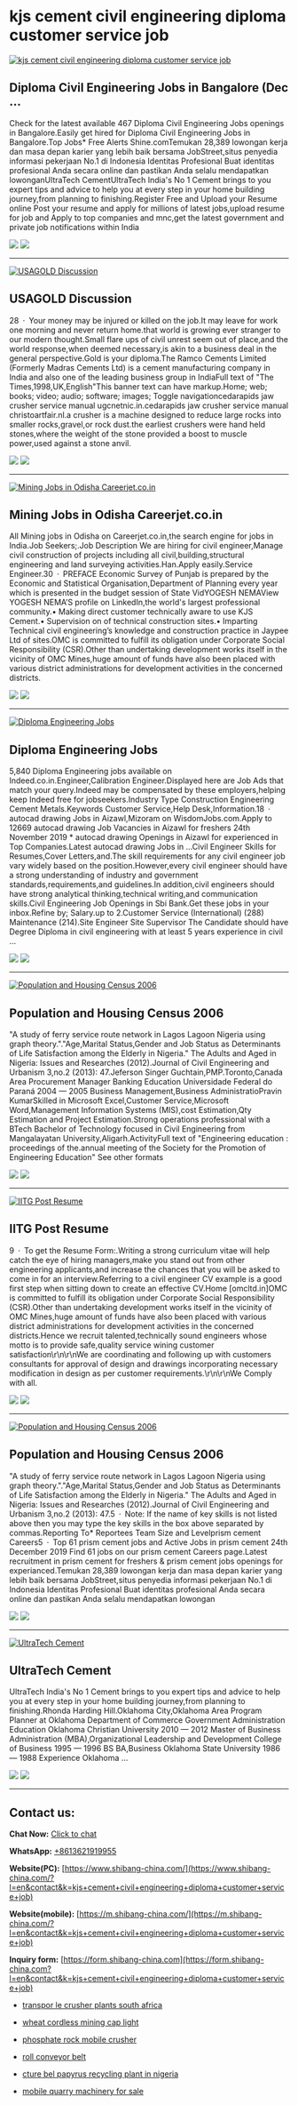 # kjs cement civil engineering diploma customer service job

<a href="https://swt.shibang-china.com/?l=en&img&k=kjs+cement+civil+engineering+diploma+customer+service+job" target="_blank">![kjs cement civil engineering diploma customer service job](http://static.shibang-china.com/all-800x300/180.jpg)</a>

## Diploma Civil Engineering Jobs in Bangalore (Dec …
Check for the latest available 467 Diploma Civil Engineering Jobs openings in Bangalore.Easily get hired for Diploma Civil Engineering Jobs in Bangalore.Top Jobs* Free Alerts Shine.comTemukan 28,389 lowongan kerja dan masa depan karier yang lebih baik bersama JobStreet,situs penyedia informasi pekerjaan No.1 di Indonesia Identitas Profesional Buat identitas profesional Anda secara online dan pastikan Anda selalu mendapatkan lowonganUltraTech CementUltraTech India's No 1 Cement brings to you expert tips and advice to help you at every step in your home building journey,from planning to finishing.Register Free and Upload your Resume online Post your resume and apply for millions of latest jobs,upload resume for job and Apply to top companies and mnc,get the latest government and private job notifications within India


<a href="https://whatsapp.shibangsoft.com/WhatsApp.php" target="_blank" title="WhatsApp">![](http://static.shibang-china.com/icon/whatsapp.png)</a> <a href="https://swt.shibang-china.com/?l=en&icon&k=kjs+cement+civil+engineering+diploma+customer+service+job" target="_blank">![](http://static.shibang-china.com/icon/chat-en.png)</a>

---

<a href="https://swt.shibang-china.com/?l=en&img&k=kjs+cement+civil+engineering+diploma+customer+service+job" target="_blank">![USAGOLD Discussion](http://static.shibang-china.com/all-800x300/973.jpg)</a>

## USAGOLD Discussion
28&ensp;&#0183;&ensp;Your money may be injured or killed on the job.It may leave for work one morning and never return home.that world is growing ever stranger to our modern thought.Small flare ups of civil unrest seem out of place,and the world response,when deemed necessary,is akin to a business deal in the general perspective.Gold is your diploma.The Ramco Cements Limited (Formerly Madras Cements Ltd) is a cement manufacturing company in India and also one of the leading business group in IndiaFull text of &quot;The Times,1998,UK,English&quot;This banner text can have markup.Home; web; books; video; audio; software; images; Toggle navigationcedarapids jaw crusher service manual ugcnetnic.in.cedarapids jaw crusher service manual christoartfair.nl.a crusher is a machine designed to reduce large rocks into smaller rocks,gravel,or rock dust.the earliest crushers were hand held stones,where the weight of the stone provided a boost to muscle power,used against a stone anvil.


<a href="https://whatsapp.shibangsoft.com/WhatsApp.php" target="_blank" title="WhatsApp">![](http://static.shibang-china.com/icon/whatsapp.png)</a> <a href="https://swt.shibang-china.com/?l=en&icon&k=kjs+cement+civil+engineering+diploma+customer+service+job" target="_blank">![](http://static.shibang-china.com/icon/chat-en.png)</a>

---

<a href="https://swt.shibang-china.com/?l=en&img&k=kjs+cement+civil+engineering+diploma+customer+service+job" target="_blank">![Mining Jobs in Odisha Careerjet.co.in](http://static.shibang-china.com/all-800x300/158.jpg)</a>

## Mining Jobs in Odisha Careerjet.co.in
All Mining jobs in Odisha on Careerjet.co.in,the search engine for jobs in India.Job Seekers;.Job Description We are hiring for civil engineer,Manage civil construction of projects including all civil,building,structural engineering and land surveying activities.Han.Apply easily.Service Engineer.30&ensp;&#0183;&ensp;PREFACE Economic Survey of Punjab is prepared by the Economic and Statistical Organisation,Department of Planning every year which is presented in the budget session of State VidYOGESH NEMAView YOGESH NEMA’S profile on LinkedIn,the world's largest professional community.• Making direct customer technically aware to use KJS Cement.• Supervision on of technical construction sites.• Imparting Technical civil engineering’s knowledge and construction practice in Jaypee Ltd of sites.OMC is committed to fulfill its obligation under Corporate Social Responsibility (CSR).Other than undertaking development works itself in the vicinity of OMC Mines,huge amount of funds have also been placed with various district administrations for development activities in the concerned districts.


<a href="https://whatsapp.shibangsoft.com/WhatsApp.php" target="_blank" title="WhatsApp">![](http://static.shibang-china.com/icon/whatsapp.png)</a> <a href="https://swt.shibang-china.com/?l=en&icon&k=kjs+cement+civil+engineering+diploma+customer+service+job" target="_blank">![](http://static.shibang-china.com/icon/chat-en.png)</a>

---

<a href="https://swt.shibang-china.com/?l=en&img&k=kjs+cement+civil+engineering+diploma+customer+service+job" target="_blank">![Diploma Engineering Jobs](http://static.shibang-china.com/all-800x300/1511.jpg)</a>

## Diploma Engineering Jobs
5,840 Diploma Engineering jobs available on Indeed.co.in.Engineer,Calibration Engineer.Displayed here are Job Ads that match your query.Indeed may be compensated by these employers,helping keep Indeed free for jobseekers.Industry Type Construction Engineering Cement Metals.Keywords Customer Service,Help Desk,Information.18&ensp;&#0183;&ensp;autocad drawing Jobs in Aizawl,Mizoram on WisdomJobs.com.Apply to 12669 autocad drawing Job Vacancies in Aizawl for freshers 24th November 2019 * autocad drawing Openings in Aizawl for experienced in Top Companies.Latest autocad drawing Jobs in …Civil Engineer Skills for Resumes,Cover Letters,and.The skill requirements for any civil engineer job vary widely based on the position.However,every civil engineer should have a strong understanding of industry and government standards,requirements,and guidelines.In addition,civil engineers should have strong analytical thinking,technical writing,and communication skills.Civil Engineering Job Openings in Sbi Bank.Get these jobs in your inbox.Refine by; Salary.up to 2.Customer Service (International) (288) Maintenance (214).Site Engineer Site Supervisor The Candidate should have Degree Diploma in civil engineering with at least 5 years experience in civil …


<a href="https://whatsapp.shibangsoft.com/WhatsApp.php" target="_blank" title="WhatsApp">![](http://static.shibang-china.com/icon/whatsapp.png)</a> <a href="https://swt.shibang-china.com/?l=en&icon&k=kjs+cement+civil+engineering+diploma+customer+service+job" target="_blank">![](http://static.shibang-china.com/icon/chat-en.png)</a>

---

<a href="https://swt.shibang-china.com/?l=en&img&k=kjs+cement+civil+engineering+diploma+customer+service+job" target="_blank">![Population and Housing Census 2006](http://static.shibang-china.com/all-800x300/5.jpg)</a>

## Population and Housing Census 2006
&quot;A study of ferry service route network in Lagos Lagoon Nigeria using graph theory.&quot;.&quot;Age,Marital Status,Gender and Job Status as Determinants of Life Satisfaction among the Elderly in Nigeria.&quot; The Adults and Aged in Nigeria: Issues and Researches (2012).Journal of Civil Engineering and Urbanism 3,no.2 (2013): 47.Jeferson Singer Guchtain,PMP.Toronto,Canada Area Procurement Manager Banking Education Universidade Federal do Paran&#225; 2004 — 2005 Business Management,Business AdministratioPravin KumarSkilled in Microsoft Excel,Customer Service,Microsoft Word,Management Information Systems (MIS),cost Estimation,Qty Estimation and Project Estimation.Strong operations professional with a BTech Bachelor of Technology focused in Civil Engineering from Mangalayatan University,Aligarh.ActivityFull text of &quot;Engineering education : proceedings of the.annual meeting of the Society for the Promotion of Engineering Education&quot; See other formats


<a href="https://whatsapp.shibangsoft.com/WhatsApp.php" target="_blank" title="WhatsApp">![](http://static.shibang-china.com/icon/whatsapp.png)</a> <a href="https://swt.shibang-china.com/?l=en&icon&k=kjs+cement+civil+engineering+diploma+customer+service+job" target="_blank">![](http://static.shibang-china.com/icon/chat-en.png)</a>

---

<a href="https://swt.shibang-china.com/?l=en&img&k=kjs+cement+civil+engineering+diploma+customer+service+job" target="_blank">![IITG Post Resume](http://static.shibang-china.com/all-800x300/563.jpg)</a>

## IITG Post Resume
9&ensp;&#0183;&ensp;To get the Resume Form:.Writing a strong curriculum vitae will help catch the eye of hiring managers,make you stand out from other engineering applicants,and increase the chances that you will be asked to come in for an interview.Referring to a civil engineer CV example is a good first step when sitting down to create an effective CV.Home [omcltd.in]OMC is committed to fulfill its obligation under Corporate Social Responsibility (CSR).Other than undertaking development works itself in the vicinity of OMC Mines,huge amount of funds have also been placed with various district administrations for development activities in the concerned districts.Hence we recruit talented,technically sound engineers whose motto is to provide safe,quality service wining customer satisfaction\r\n\r\nWe are coordinating and following up with customers consultants for approval of design and drawings incorporating necessary modification in design as per customer requirements.\r\n\r\nWe Comply with all.


<a href="https://whatsapp.shibangsoft.com/WhatsApp.php" target="_blank" title="WhatsApp">![](http://static.shibang-china.com/icon/whatsapp.png)</a> <a href="https://swt.shibang-china.com/?l=en&icon&k=kjs+cement+civil+engineering+diploma+customer+service+job" target="_blank">![](http://static.shibang-china.com/icon/chat-en.png)</a>

---

<a href="https://swt.shibang-china.com/?l=en&img&k=kjs+cement+civil+engineering+diploma+customer+service+job" target="_blank">![Population and Housing Census 2006](http://static.shibang-china.com/all-800x300/1065.jpg)</a>

## Population and Housing Census 2006
&quot;A study of ferry service route network in Lagos Lagoon Nigeria using graph theory.&quot;.&quot;Age,Marital Status,Gender and Job Status as Determinants of Life Satisfaction among the Elderly in Nigeria.&quot; The Adults and Aged in Nigeria: Issues and Researches (2012).Journal of Civil Engineering and Urbanism 3,no.2 (2013): 47.5&ensp;&#0183;&ensp;Note: If the name of key skills is not listed above then you may type the key skills in the box above separated by commas.Reporting To* Reportees Team Size and Levelprism cement Careers5&ensp;&#0183;&ensp;Top 61 prism cement jobs and Active Jobs in prism cement 24th December 2019 Find 61 jobs on our prism cement Careers page.Latest recruitment in prism cement for freshers &amp; prism cement jobs openings for experianced.Temukan 28,389 lowongan kerja dan masa depan karier yang lebih baik bersama JobStreet,situs penyedia informasi pekerjaan No.1 di Indonesia Identitas Profesional Buat identitas profesional Anda secara online dan pastikan Anda selalu mendapatkan lowongan


<a href="https://whatsapp.shibangsoft.com/WhatsApp.php" target="_blank" title="WhatsApp">![](http://static.shibang-china.com/icon/whatsapp.png)</a> <a href="https://swt.shibang-china.com/?l=en&icon&k=kjs+cement+civil+engineering+diploma+customer+service+job" target="_blank">![](http://static.shibang-china.com/icon/chat-en.png)</a>

---

<a href="https://swt.shibang-china.com/?l=en&img&k=kjs+cement+civil+engineering+diploma+customer+service+job" target="_blank">![UltraTech Cement](http://static.shibang-china.com/all-800x300/224.jpg)</a>

## UltraTech Cement
UltraTech India's No 1 Cement brings to you expert tips and advice to help you at every step in your home building journey,from planning to finishing.Rhonda Harding Hill.Oklahoma City,Oklahoma Area Program Planner at Oklahoma Department of Commerce Government Administration Education Oklahoma Christian University 2010 — 2012 Master of Business Administration (MBA),Organizational Leadership and Development College of Business 1995 — 1996 BS BA,Business Oklahoma State University 1986 — 1988 Experience Oklahoma …

<a href="https://whatsapp.shibangsoft.com/WhatsApp.php" target="_blank" title="WhatsApp">![](http://static.shibang-china.com/icon/whatsapp.png)</a> <a href="https://swt.shibang-china.com/?l=en&icon&k=kjs+cement+civil+engineering+diploma+customer+service+job" target="_blank">![](http://static.shibang-china.com/icon/chat-en.png)</a>

---
## Contact us:

**Chat Now:** [Click to chat](https://swt.shibang-china.com?l=en&contact&k=kjs+cement+civil+engineering+diploma+customer+service+job)

**WhatsApp:**  [+8613621919955](https://whatsapp.shibangsoft.com/WhatsApp.php)

**Website(PC):** [https://www.shibang-china.com/](https://www.shibang-china.com/?l=en&contact&k=kjs+cement+civil+engineering+diploma+customer+service+job)

**Website(mobile):** [https://m.shibang-china.com/](https://m.shibang-china.com/?l=en&contact&k=kjs+cement+civil+engineering+diploma+customer+service+job)

**Inquiry form:** [https://form.shibang-china.com](https://form.shibang-china.com?l=en&contact&k=kjs+cement+civil+engineering+diploma+customer+service+job)

* [transpor le crusher plants south africa](../146/transpor%20le%20crusher%20plants%20south%20africa.md)

* [wheat cordless mining cap light](../145/wheat%20cordless%20mining%20cap%20light.md)

* [phosphate rock mobile crusher](../148/phosphate%20rock%20mobile%20crusher.md)

* [roll conveyor belt](../150/roll%20conveyor%20belt.md)

* [cture bel papyrus recycling plant in nigeria](../144/cture%20bel%20papyrus%20recycling%20plant%20in%20nigeria.md)

* [mobile quarry machinery for sale](../145/mobile%20quarry%20machinery%20for%20sale.md)